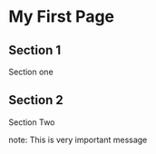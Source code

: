 # My First Page


## Section 1
Section one

## Section 2
Section Two

note: This is very important message